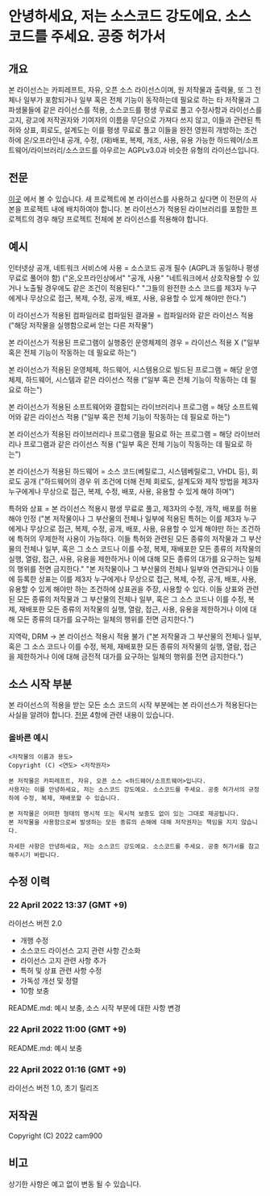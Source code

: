 # 안녕하세요, 저는 소스코드 강도에요. 소스코드를 주세요. 공중 허가서

## 개요
 본 라이선스는 카피레프트, 자유, 오픈 소스 라이선스이며, 원 저작물과 출력물, 또 그 전체나 일부가 포함되거나 일부 혹은 전체 기능이 동작하는데 필요로 하는 타 저작물과 그 파생물들에 같은 라이선스를 적용, 소스코드를 평생 무료로 풀고 수정사항과 라이선스를 고지, 광고에 저작권자와 기여자의 이름을 무단으로 가져다 쓰지 않고, 이들과 관련된 특허와 상표, 회로도, 설계도는 이를 평생 무료로 풀고 이들을 완전 영원히 개방하는 조건하에 온/오프라인내 공개, 수정, (재)배포, 복제, 개조, 사용, 유용 가능한 하드웨어/소프트웨어/라이브러리/소스코드를 아우르는 AGPLv3.0과 비슷한 유형의 라이선스입니다.

## 전문
 [이곳](https://github.com/cam900/giveme_source_code_PL_license_template/blob/main/LICENSE.txt) 에서 볼 수 있습니다. 새 프로젝트에 본 라이선스를 사용하고 싶다면 이 전문의 사본을 프로젝트 내에 배치하여야 합니다. 본 라이선스가 적용된 라이브러리를 포함한 프로젝트의 경우 해당 프로젝트 전체에 본 라이선스를 적용해야 합니다.

## 예시

 인터넷상 공개, 네트워크 서비스에 사용 = 소스코드 공개 필수 (AGPL과 동일하나 평생 무료로 풀어야 함)
("온,오프라인상에서"
"공개, 사용"
"네트워크에서 상호작용할 수 있거나 노출될 경우에도 같은 조건이 적용된다."
"그들의 완전한 소스 코드를 제3자 누구에게나 무상으로 접근, 복제, 수정, 공개, 배포, 사용, 유용할 수 있게 해야만 한다.")


 이 라이선스가 적용된 컴파일러로 컴파일된 결과물 = 컴파일러와 같은 라이선스 적용
("해당 저작물을 실행함으로써 얻는 다른 저작물")


 본 라이선스가 적용된 프로그램이 실행중인 운영체제의 경우 = 라이선스 적용 X
("일부 혹은 전체 기능이 작동하는 데 필요로 하는")


 본 라이선스가 적용된 운영체제, 하드웨어, 시스템용으로 빌드된 프로그램 = 해당 운영체제, 하드웨어, 시스템과 같은 라이선스 적용
("일부 혹은 전체 기능이 작동하는 데 필요로 하는")


 본 라이선스가 적용된 소프트웨어와 결합되는 라이브러리나 프로그램 = 해당 소프트웨어와 같은 라이선스 적용
("일부 혹은 전체 기능이 작동하는 데 필요로 하는")


 본 라이선스가 적용된 라이브러리나 프로그램을 필요로 하는 프로그램 = 해당 라이브러리나 프로그램과 같은 라이선스 적용
("일부 혹은 전체 기능이 작동하는 데 필요로 하는")


 본 라이선스가 적용된 하드웨어 = 소스 코드(베릴로그, 시스템베릴로그, VHDL 등), 회로도 공개
("하드웨어의 경우 위 조건에 더해 전체 회로도, 설계도와 제작 방법을 제3자 누구에게나 무상으로 접근, 복제, 수정, 배포, 사용, 유용할 수 있게 해야 하며")


 특허와 상표 = 본 라이선스 적용시 평생 무료로 풀고, 제3자의 수정, 개작, 배포를 허용해야 인정
("본 저작물이나 그 부산물의 전체나 일부에 적용된 특허는 이를 제3자 누구에게나 무상으로 접근, 복제, 수정, 공개, 배포, 사용, 유용할 수 있게 해야만 하는 조건하에 특허의 무제한적 사용이 가능하다.
이들 특허와 관련된 모든 종류의 저작물과 그 부산물의 전체나 일부, 혹은 그 소스 코드나 이를 수정, 복제, 재배포한 모든 종류의 저작물의 실행, 열람, 접근, 사용, 유용을 제한하거나
이에 대해 모든 종류의 대가를 요구하는 일체의 행위를 전면 금지한다."
"본 저작물이나 그 부산물의 전체나 일부와 연관되거나 이들에 등록한 상표는 이를 제3자 누구에게나 무상으로 접근, 복제, 수정, 공개, 배포, 사용, 유용할 수 있게 해야만 하는 조건하에 상표권을 주장, 사용할 수 있다.
이들 상표와 관련된 모든 종류의 저작물과 그 부산물의 전체나 일부, 혹은 그 소스 코드나 이를 수정, 복제, 재배포한 모든 종류의 저작물의 실행, 열람, 접근, 사용, 유용을 제한하거나
이에 대해 모든 종류의 대가를 요구하는 일체의 행위를 전면 금지한다.")


 지역락, DRM -> 본 라이선스 적용시 적용 불가
("본 저작물과 그 부산물의 전체나 일부, 혹은 그 소스 코드나 이를 수정, 복제, 재배포한 모든 종류의 저작물의 실행, 열람, 접근을 제한하거나 이에 대해 금전적 대가를 요구하는 일체의 행위를 전면 금지한다.")


## 소스 시작 부분
 본 라이선스의 적용을 받는 모든 소스 코드의 시작 부분에는 본 라이선스가 적용된다는 사실을 알려야 합니다. [전문](https://github.com/cam900/giveme_source_code_PL_license_template/blob/main/LICENSE.txt) 4항에 관련 내용이 있습니다.

### 올바른 예시

```
<저작물의 이름과 용도>
Copyright (C) <연도> <저작권자>

본 저작물은 카피레프트, 자유, 오픈 소스 <하드웨어/소프트웨어>입니다.
사용자는 이를 안녕하세요, 저는 소스코드 강도에요. 소스코드를 주세요. 공중 허가서의 규정 하에 수정, 복제, 재배포할 수 있습니다.

본 저작물은 어떠한 형태의 명시적 또는 묵시적 보증도 없이 있는 그대로 제공됩니다.
본 저작물을 사용함으로써 발생하는 모든 종류의 손해에 대해 저작권자는 책임을 지지 않습니다.

자세한 사항은 안녕하세요, 저는 소스코드 강도에요. 소스코드를 주세요. 공중 허가서를 참고해주시기 바랍니다.
```

## 수정 이력

### 22 April 2022 13:37 (GMT +9)
 라이선스 버전 2.0
 * 개행 수정
 * 소스코드 라이선스 고지 관련 사항 간소화
 * 라이선스 고지 관련 사항 추가
 * 특허 및 상표 관련 사항 수정
 * 가독성 개선 및 정렬
 * 10항 보충

 README.md: 예시 보충, 소스 시작 부분에 대한 사항 변경

### 22 April 2022 11:00 (GMT +9)
 README.md: 예시 보충

### 22 April 2022 01:16 (GMT +9)
 라이선스 버전 1.0, 초기 릴리즈

## 저작권
 Copyright (C) 2022 cam900

## 비고
 상기한 사항은 예고 없이 변동 될 수 있습니다.
